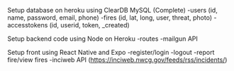 Setup database on heroku using ClearDB MySQL (Complete)
-users (id, name, password, email, phone)
-fires (id, lat, long, user, threat, photo)
-accesstokens (id, userid, token, _created)

Setup backend code using Node on Heroku
-routes
-mailgun API

Setup front using React Native and Expo
-register/login
-logout
-report fire/view fires
-inciweb API (https://inciweb.nwcg.gov/feeds/rss/incidents/)